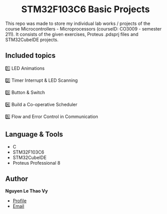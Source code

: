 <h1 align="center"><project-name>STM32F103C6 Basic Projects</h1>

<p align="left"><project-description>This repo was made to store my individual lab works / projects of the course Microcontrollers - Microprocessors (courseID: CO3009 - semester 211). It consists of the given exercises, Proteus .pdsprj files and STM32CubeIDE projects.</p>
 
## Included topics
 
:one: LED Animations

:two: Timer Interrupt & LED Scanning

:three: Button & Switch

:four: Build a Co-operative Scheduler

:five: Flow and Error Control in Communication

## Language & Tools

- C
- STM32F103C6
- STM32CubeIDE
- Proteus Professional 8

## Author

**Nguyen Le Thao Vy**

- [Profile](https://github.com/vy-nguyenlethao0510)
- [Email](mailto:vy.nguyenlethao051001@gmail.com)
